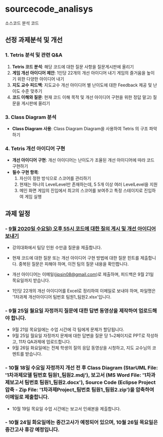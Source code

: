 # sourcecode_analisys
소스코드 분석 코드

## 선정 과제분석 및 개선
### 1. Tetris 분석 및 관련 Q&A
1. **Tetris 코드 분석**: 해당 코드에 대한 질문 사항을 질문게시판에 올리기
1. **게임 개선 아이디어 제안**: 1인당 22개의 개선 아이디어 내기 게임의 즐거움을 높이기 위한 다양한 아이디어 내기
2. **지도 교수 피드백**: 지도교수 개선 아이디어 별 난이도에 대한 Feedback 제공 및 난이도 수준 맞추기
3. **코드 이해와 질문**: 현재 코드 이해 목적 및 개선 아이디어 구현을 위한 정답 말고) 질문을 게시판에 올리기

### 3. Class Diagram 분석
- **Class Diagram 사용**: Class Diagram Diagram을 사용하여 Tetris 의 구조 파악하기

### 4. Tetris 개선 아이디어 구현
- **개선 아이디어 구현**: 개선 아이디어는 난이도가 조율된 개선 아이디어에 따라 코드 구현하기
- **필수 구현 항목**:
    1. 자신이 정한 방식으로 스코어를 관리하기
    2. 현재는 하나의 LevelLevel만 존재하는데, 5 5개 이상 여러 LevelLevel을 지원
    3. 메인 화면 게임의 진입에서 최고의 스코어를 보여주고 특정 스테이지로 진입하여 게임 실행

## 과제 일정
### - [9월 2020일 수요일) 오후 55시 코드에 대한 질의 게시 및 개선 아이디어 보내기](http://ieilms.jbnu.ac.kr)
- 강의대화에서 팀당 인원 수만큼 질문을 제출합니다.
- 현재 코드에 대한 질문 또는 개선 아이디어 구현 방법에 대한 질문 힌트를 제출합니다. 중복된 질문은 피해야 하며, 이전 팀의 질문 내용을 확인합니다.
- 개선 아이디어는 이메일(jipsin08@gmail.com)로 제출하며, 피드백은 9월 21일 목요일까지 받습니다.

- 1인당 22개의 개선 아이디어를 Excel로 정리하여 이메일로 보내야 하며, 파일명은 '1차과제 개선아이디어 팀번호 팀원1_팀원2.xlsx'입니다.
### - 9월 25일 월요일 자정까지 질문에 대한 답변 동영상을 제작하여 업로드해야 합니다.
- 9월 21일 목요일에는 수업 시간에 각 팀에게 문제가 할당됩니다.
- 9월 25일 월요일 자정까지 문제에 대한 답변을 질문 당 1~2페이지로 PPT로 작성하고, 11차 QA과제에 업로드합니다.
- 9월 26일 화요일에는 전체 학생의 질의 응답 동영상을 시청하고, 지도 교수님의 코멘트를 받습니다.

### - 10월 18일 수요일 자정까지 개선 전 후 Class Diagram (StarUML File: '1차과제모델 팀번호 팀원1_팀원2.mdj'), 보고서 (MS Word File: '1차과제보고서 팀번호 팀원1_팀원2.docx'), Source Code (Eclipse Project 압축 - Zip File: '1차과제Project_팀번호 팀원1_팀원2.zip')을 압축하여 이메일로 제출합니다.
- 10월 19일 목요일 수업 시간에는 보고서 인쇄본을 제출합니다.
### - 10월 24일 화요일에는 중간고사가 예정되어 있으며, 10월 26일 목요일은 중간고사 휴강 예정입니다.
